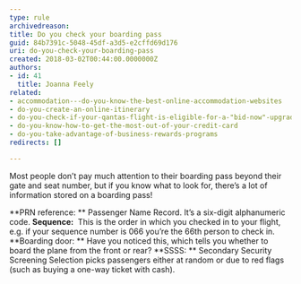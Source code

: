 ```yaml
---
type: rule
archivedreason: 
title: Do you check your boarding pass
guid: 84b7391c-5048-45df-a3d5-e2cffd69d176
uri: do-you-check-your-boarding-pass
created: 2018-03-02T00:44:00.0000000Z
authors:
- id: 41
  title: Joanna Feely
related:
- accommodation---do-you-know-the-best-online-accommodation-websites
- do-you-create-an-online-itinerary
- do-you-check-if-your-qantas-flight-is-eligible-for-a-"bid-now"-upgrade
- do-you-know-how-to-get-the-most-out-of-your-credit-card
- do-you-take-advantage-of-business-rewards-programs
redirects: []

---
```


Most people don’t pay much attention to their boarding pass beyond their gate and seat number, but if you know what to look for, there’s a lot of information stored on a boarding pass!


<!--endintro-->

**PRN reference: ** Passenger Name Record. It’s a six-digit alphanumeric code.
 **Sequence:**  This is the order in which you checked in to your flight, e.g. if your sequence number is 066 you’re the 66th person to check in.
 **Boarding door: ** Have you noticed this, which tells you whether to board the plane from the front or rear?
 **SSSS: ** Secondary Security Screening Selection picks passengers either at random or due to red flags (such as buying a one-way ticket with cash).
